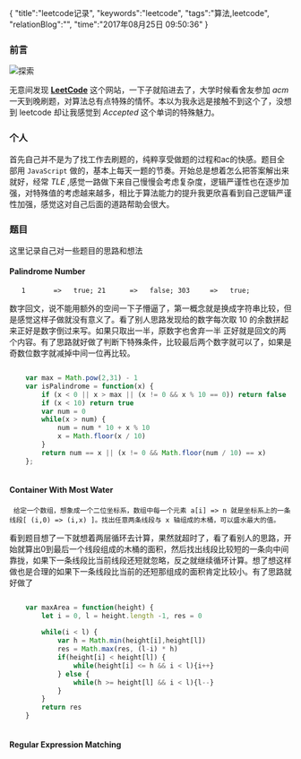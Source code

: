 {
"title":"leetcode记录",
"keywords":"leetcode",
"tags":"算法,leetcode",
"relationBlog":"",
"time":"2017年08月25日 09:50:36"
}

### 前言

![探索](http://oqqyvkd0p.bkt.clouddn.com/WechatIMG25.jpeg)

无意间发现 [**LeetCode**](https://leetcode.com/) 这个网站，一下子就陷进去了，大学时候看舍友参加 *acm* 一天到晚刷题，对算法总有点特殊的情怀。本以为我永远是接触不到这个了，没想到 leetcode 却让我感觉到 *Accepted* 这个单词的特殊魅力。

### 个人

首先自己并不是为了找工作去刷题的，纯粹享受做题的过程和ac的快感。题目全部用 `JavaScript` 做的，基本上每天一题的节奏。开始总是想着怎么把答案解出来就好，经常 *TLE* ,感觉一路做下来自己慢慢会考虑复杂度，逻辑严谨性也在逐步加强，对特殊值的考虑越来越多，相比于算法能力的提升我更欣喜看到自己逻辑严谨性加强，感觉这对自己后面的道路帮助会很大。

### 题目

这里记录自己对一些题目的思路和想法

#### Palindrome Number

`	
	1 		=>   true;
	21 		=>   false;
	303		=>   true;
`

数字回文，说不能用额外的空间一下子懵逼了，第一概念就是换成字符串比较，但是感觉这样子做就没有意义了。看了别人思路发现给的数字每次取 10 的余数拼起来正好是数字倒过来写。如果只取出一半，原数字也舍弃一半 正好就是回文的两个内容。有了思路就好做了判断下特殊条件，比较最后两个数字就可以了，如果是奇数位数字就减掉中间一位再比较。

```javascript

	var max = Math.pow(2,31) - 1
	var isPalindrome = function(x) {
	    if (x < 0 || x > max || (x != 0 && x % 10 == 0)) return false
	    if (x < 10) return true
	    var num = 0
	    while(x > num) {
	        num = num * 10 + x % 10
	        x = Math.floor(x / 10)
	    }
	    return num == x || (x != 0 && Math.floor(num / 10) == x)
	};
	
```

#### Container With Most Water

` 
	给定一个数组，想象成一个二位坐标系，数组中每一个元素 a[i] => n 就是坐标系上的一条线段[ (i,0) => (i,x) ]。找出任意两条线段与 x 轴组成的木桶，可以盛水最大的值。
`

看到题目想了一下就想着两层循环去计算，果然就超时了，看了看别人的思路，开始就算出0到最后一个线段组成的木桶的面积，然后找出线段比较短的一条向中间靠拢，如果下一条线段比当前线段还短就忽略，反之就继续循环计算。想了想这样做也是合理的如果下一条线段比当前的还短那组成的面积肯定比较小。有了思路就好做了

```javascript

	var maxArea = function(height) {
		let i = 0, l = height.length -1, res = 0
		    
		while(i < l) {
			var h = Math.min(height[i],height[l])
			res = Math.max(res, (l-i) * h)
			if(height[i] < height[l]) {
			    while(height[i] <= h && i < l){i++}
			} else {
			    while(h >= height[l] && i < l){l--}
			}
		}
		return res
	}
	
```

#### Regular Expression Matching




